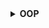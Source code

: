 <details>
  <summary><strong> OOP </strong></summary>




<details>
  <summary><strong> Tính đóng gói </strong></summary>

**Encapsulation** là một nguyên lý quan trọng trong lập trình hướng đối tượng (OOP), có nghĩa là **gói gọn dữ liệu (property) và hành vi (method)** vào bên trong lớp và ẩn đi các chi tiết nội bộ để bảo vệ tính toàn vẹn của đối tượng.

Cụ thể:

+  **Ẩn dữ liệu**: Các thuộc tính nhạy cảm sẽ được khai báo là 'private' hoặc 'protected', không cho phép truy cập trực tiếp từ bên ngoài lớp.

+  **Cung cấp phương thức truy cập gián tiếp**: Dữ liệu được truy cập thông qua các phương thức getter/setter ở mức public.

Ví dụ ta có chương trình như sau:

```cpp
#include <iostream>
#include <string>
using namespace std;

class SinhVien{
    private:
        string name;
        int id;
   
    public:
        SinhVien(){
            static int ID = 1;
            id = ID;
            ID++;
        }

        void setName(string newName){   // setter method
            // kiểm tra điều kiện
            name = newName;
        }

        string getName(){   // getter method
            return name;
        }

        int getID(){
            return id;
        }

        void display(){
            cout << "Ten: " << getName() << endl;
            cout << "ID: " << getID() << endl;
        }
};

int main(int argc, char const *argv[])
{
    SinhVien sv1, sv2;

    sv1.setName("Trung");
    sv1.display();

    sv2.setName("Anh");
    sv2.display();
    return 0;
}
```

Ở đây ta có 2 thuộc tính là `name` và `id`, hai thông tin này ta không muốn bị truy cập một cách tùy tiện gây ảnh hưởng đến độ chính xác của thông tin. Do đó ta sẽ muốn giới hạn thông tin chỉ có truy cập thông qua các phương thức nhất định, ở đây là:

+  **Ghi dữ liệu có kiểm soát** (qua setter): Ở đây ta chỉ phép gán tên thông qua duy nhất phương thức `setName`, đối với `id` sẽ tự động được ghi vào khi ta khởi tạo một `class` mới (không thể tự khởi tạo id)

+  **Đọc dữ liệu an toàn** (qua getter): Tương tự ta chỉ có thể đọc dữ liệu thông qua các phương thức `getName`, `getID` và `display`.

Khi chạy chương trình thành công ta sẽ được:

```c
Ten: Trung
ID: 1
Ten: Anh
ID: 2
```

</details>




<details>
  <summary><strong> Tính trừu tượng </strong></summary>

Tính trừu tượng đề cập đến việc ẩn đi các chi tiết cụ thể của một đối tượng và chỉ hiển thị những gì cần thiết để sử dụng đối tượng đó. Và để làm được điều này, ta sẽ khai báo các method ở quyền truy cập private/protected.

Đối với chương trình đã viết ở trên, ta không muốn việc có thể tự do đọc giá trị tên thông qua các phương thức `getName` và `getID` thì ta cũng có thể đổi phạm vi truy cập của 2 phương thức trên sang `private` và ta chỉ có đọc dữ liệu thông qua phương thức `display` chứ không cần biến nó hoạt động thế nào, ta được tính triều tượng.

```c
#include <iostream>
#include <string>
using namespace std;

class SinhVien{
    private:
        string name;
        int id;

        string getName()    // getter method
        {   
            return name;
        }

        int getID()
        {
            return id;
        }

    public:
        SinhVien(){
            static int ID = 1;
            id = ID;
            ID++;
        }

        void setName(string newName){   // setter method
            // kiểm tra điều kiện
            name = newName;
        }

        void display(){
            cout << "Ten: " << getName() << endl;
            cout << "ID: " << getID() << endl;
        }
};

int main(int argc, char const *argv[])
{
    SinhVien sv1, sv2;

    sv1.setName("Trung");
    sv1.display();

    sv2.setName("Anh");
    sv2.display();
    return 0;
}
```
</details>






<details>
  <summary><strong> Tính kế thừa </strong></summary>

**Kế thừa** là một trong bốn tính chất quan trọng của lập trình hướng đối tượng (OOP), cho phép một lớp (class)** kế thừa lại** các **thuộc tính** (property) và **phương thức** (method) từ lớp khác — giúp tái sử dụng mã, giảm trùng lặp và mở rộng chức năng dễ dàng.

Trong đó:
+  Lớp cha (Base class): Là lớp được kế thừa.

+  Lớp con (Derived class): Là lớp kế thừa từ lớp cha.

Cú pháp kế thừa:

```c
class Base {
    // class cha
};

class Derived : public Base {
    // class con kế thừa class cha
};
```

Có 3 kiểu kế thừa tất cả:

<details>
  <summary><strong> Kế thừa public </strong></summary>

  Các đặc điểm
1.  Các member `public` của class cha vẫn sẽ là `public` trong class con nghĩa là có thể truy cập trực tiếp thông qua đối tượng của lớp con. VD:

```cpp
class Parent {
public:
    void sayHello() { cout << "Hello from parent\n"; }
};

class Child : public Parent { };

Child c;
c.sayHello(); // Gọi được vì sayHello vẫn là public
```

2.  Các member `protected` của class cha vẫn sẽ là `protected` trong class con nghĩa là tuy không thể truy cập từ bên ngoài, nhưng lớp con có thể truy cập. VD:

```cpp
class Parent {
protected:
    int value = 42;
};

class Child : public Parent {
public:
    void show() {
        cout << "Value: " << value << endl; //Truy cập được
    }
};

Child c;
c.show(); // OK
// cout << c.value; Lỗi: không thể truy cập từ bên ngoài
```

3.  Các member private của class cha không thể truy cập trực tiếp từ class con nhưng có thể được truy cập gián tiếp qua các phương thức `public` hoặc `protected` của class cha. VD:

```cpp
class Parent {
private:
    int secret = 123;

protected:
    int getSecret() { return secret; } // Truy cập gián tiếp

public:
    int readSecret() { return secret; } // Cũng được
};

class Child : public Parent {
public:
    void reveal() {
        cout << "Secret is: " << getSecret() << endl; //Truy cập gián tiếp qua protected
    }
};

Child c;
c.reveal(); // OK
// cout << c.secret; Không được vì secret là private
```
</details>



<details>
  <summary><strong> Kế thừa protected </strong></summary>

`public` → `protected`:

+  Bên ngoài lớp con không thể truy cập nữa.

+  Bên trong lớp con hoặc lớp kế tiếp vẫn có thể sử dụng.

`protected` → `protected`:

+  Không thay đổi. Lớp con vẫn có quyền truy cập nội bộ.

`private`:

+  Không được kế thừa trực tiếp.

+  Nhưng có thể truy cập gián tiếp thông qua các phương thức public hoặc protected của lớp cha (ví dụ như getter/setter).

Ta có chương trình mẫu như sau

```cpp
class Parent {
public:
    int a = 1;

protected:
    int b = 2;

private:
    int c = 3;

protected:
    int getC() { return c; }  // Gián tiếp cho phép lớp con truy cập 'c'
};

// Kế thừa theo kiểu protected
class Child : protected Parent {
public:
    void show() {
        cout << "a = " << a << endl;      // Được (a trở thành protected)
        cout << "b = " << b << endl;      // Được (b vẫn là protected)
        cout << "c = " << getC() << endl; // Truy cập gián tiếp c qua phương thức protected
    }
};

int main() {
    Child c;
    c.show();

    // cout << c.a;  Lỗi: a đã trở thành protected trong lớp con
}
```


</details>




<details>
  <summary><strong> Kế thừa private </strong></summary>

Khi một lớp kế thừa lớp cha bằng từ khóa `private`, thì:

+  `public` → `private`: Không thể truy cập từ bên ngoài lớp con nữa. Chỉ lớp con có thể dùng nội bộ.

+  `protected` → `private`: Cũng không thể truy cập từ bên ngoài, và lớp kế tiếp nữa (nếu có) cũng không thấy được.

+  `private` của lớp cha: Không được kế thừa trực tiếp. Nhưng có thể truy cập gián tiếp qua các method public hoặc protected của lớp cha.

Chương trình mẫu:
```cpp
class Parent {
public:
    int a = 10;

protected:
    int b = 20;

private:
    int c = 30;

protected:
    int getC() { return c; }
};

// Kế thừa theo kiểu private
class Child : private Parent {
public:
    void show() {
        cout << "a = " << a << endl;        //  Được (a đã trở thành private trong Child)
        cout << "b = " << b << endl;        //  Được (b cũng trở thành private trong Child)
        cout << "c = " << getC() << endl;   //  Truy cập gián tiếp c
    }
};

int main() {
    Child c;
    c.show();

    // cout << c.a;  Lỗi: a là private trong Child → không truy cập được
}
```
</details>





<details>
  <summary><strong> Đa kế thừa </strong></summary>

Khi nhiều lớp cha có các phương thức hoặc thuộc tính trùng tên, việc gọi chúng từ lớp con có thể gây ra sự nhầm lẫn.

Khi một lớp con kế thừa từ hai lớp cha, mà hai lớp cha này đều cùng kế thừa từ cùng một lớp khác. Tình huống này tạo ra cấu trúc hình thoi (diamond), do đó được gọi là vấn đề "Diamond".

```c
    A
   / \
  B   C
   \ /
    D
```

+  A là lớp gốc (base class).

+  B và C cùng kế thừa từ A.

+  D kế thừa từ cả B và C.


Nếu A có một thuộc tính hoặc phương thức, thì D sẽ **kế thừa hai bản sao** của A — một từ B, và một từ C. Điều này dẫn đến:

+  Nhân đôi dữ liệu từ A.

+  Không rõ ràng khi gọi phương thức/thành viên từ A: Gọi A::method() là từ nhánh B hay C?

Ta có một chương trình mẫu như sau:

```cpp
#include <iostream>

using namespace std;

class A{
    public:
        A(){ cout << "Constructor A\n"; }

        void hienThiA(){ cout << "Day la lop A\n"; }
};

class B : public A{
    public:
        B(){ cout << "Constructor B\n"; }

        void hienThiB(){ cout << "Day la lop B\n"; }
};

class C : public A {
    public:
        C(){ cout << "Constructor C\n"; }

        void hienThiC(){ cout << "Day la lop C\n"; }
};

class D : public B, public C{
    public:
        D(){ cout << "Constructor D\n"; }

        void hienThiD(){ cout << "Day la lop D\n"; }
};

int main() {
    cout << "Các constructor đã được thực hiện\n";

    D d;             // Contructor của A sẽ được nhân đôi do kế thừa từ cả B và C

    cout << "/////////////////////////////////\n";
    // d.hienThiA(); // wrong không thể thực hiện do không biết sẽ gọi từ B hay C

    // Gọi phương thức từ lớp A qua B và C
    cout << "hienThiA từ lớp A thông qua B\n";
    d.B::hienThiA(); // Gọi hàm hienThiA từ lớp A thông qua B
    cout << "hienThiA từ lớp A thông qua C\n";
    d.C::hienThiA(); // Gọi hàm hienThiA từ lớp A thông qua C

    cout << "/////////////////////////////////\n";

    cout << "Các hàm hiển thị từng lớp\n";
    d.hienThiB();
    d.hienThiC();
    d.hienThiD();

    return 0;
}
```

Khi chạy sẽ được:

```
Các constructor đã được thực hiện
Constructor A
Constructor B
Constructor A
Constructor C
Constructor D
/////////////////////////////////
hienThiA từ lớp A thông qua B
Day la lop A
hienThiA từ lớp A thông qua C
Day la lop A
/////////////////////////////////
Các hàm hiển thị từng lớp
Day la lop B
Day la lop C
Day la lop D
```

</details>






</details>






<details>
  <summary><strong> Tính đa hình </strong></summary>





<details>
  <summary><strong> Tổng quan tính đa hình </strong></summary>

Tính đa hình (Polymorphism) có nghĩa là "nhiều dạng" và nó xảy ra khi chúng ta có nhiều class có liên quan với nhau thông qua tính kế thừa. 

Tính đa hình cho phép một hành động hoặc phương thức có thể có nhiều cách thực thi khác nhau, tùy thuộc vào đối tượng thực hiện nó.

Tính đa hình có thể được chia thành hai loại chính:
+  Đa hình tại thời điểm biên dịch (Compile-time Polymorphism).
+  Đa hình tại thời điểm chạy (Run-time Polymorphism).

</details>





<details>
  <summary><strong> Đa hình tại thời điểm chạy </strong></summary>


<details>
  <summary><strong> Upcasting & Downcasting </strong></summary>

**Upcasting** là việc chuyển (ép kiểu) một con trỏ hoặc tham chiếu của class dẫn xuất (class con) sang class cơ sở (class cha). Đây là thao tác an toàn và được thực hiện tự động mà không cần ép kiểu tường minh.

**Downcasting** là việc chuyển một con trỏ hoặc tham chiếu của class cha về lại class con. Đôi khi đây là thao tác không an toàn và sẽ gây lỗi **undefined behavior**.


Ví dụ ta có chương trình sau:

```c
#include <iostream>
#include <string>
using namespace std;

class DoiTuong{
    protected:
        string ten;
        int id;

    public:
        DoiTuong(){  
            static int ID = 1;
            id = ID;
            ID++;
        }

        void setName(string _ten){
            // check chuỗi nhập vào
            ten = _ten;
        }

        void display(){
            cout << "ten: " << ten << endl;
            cout << "id: " << id << endl;
        }
};

class SinhVien : public DoiTuong{
    protected:
        string chuyenNganh;

    public:
        void setChuyenNganh(string _nganh){
            chuyenNganh = _nganh;
        }

        void display()  {
            cout << "ten: " << ten << endl;
            cout << "id: " << id << endl;
            cout << "chuyen nganh: " << chuyenNganh << endl;
        }
};

class HocSinh : public DoiTuong{
    protected:
        string lop;
   
    public:
        void setLop(string _lop){
            lop = _lop;
        }

        void display() {
            cout << "ten: " << ten << endl;
            cout << "id: " << id << endl;
            cout << "lop: " << lop << endl;
        }
};

int main()
{
    SinhVien sv1;
    sv1.setName("Trung");
    sv1.setChuyenNganh("TDH");

    HocSinh hs1;
    hs1.setName("Tuan");
    hs1.setLop("12A1");

    DoiTuong *dt;

    dt = &sv1;            // Downcasting từ class cha DoiTuong xuống class con SinhVien
    dt->display();

    dt = &hs1;
    dt->display();        // Downcasting từ class cha DoiTuong xuống class con HocSinh
    return 0;
}
```

Ở đây ta có:
+  Hàm `display` của class cha có 2 thông tin
+  Hàm `display` của class con có 3 thông tin
Sau khi chuyển một con trỏ của class cha về lại class con ta chạy chương trình được

```
ten: Trung
id: 1
ten: Tuan
id: 2
```

Mặc dù class con có 3 thông tin nhưng khi được class cha trỏ vào thì chỉ còn lại 2 thông tin, 1 thông tin mất đi (do kiểu con trỏ class cha chỉ có 2 thông tin). Để không mất đi thông tin ta có thể ép lại kiểu class con khi gọi hàm.

Sửa lại trong hàm `main`:

```c
int main()
{
    SinhVien sv1;
    sv1.setName("Trung");
    sv1.setChuyenNganh("TDH");

    HocSinh hs1;
    hs1.setName("Tuan");
    hs1.setLop("12A1");

    DoiTuong *dt;

    dt = &sv1;                        // Downcasting từ class cha DoiTuong xuống class con SinhVien
    ((SinhVien*)dt)->display();       // Ép lại kiểu SinhVien

    dt = &hs1;                        // Downcasting từ class cha DoiTuong xuống class con HocSinh
    ((HocSinh*)dt)->display();        // Ép lại kiểu HocSinh
    return 0;
}
```

Kết quả:

```
ten: Trung
id: 1
chuyen nganh: TDH
ten: Tuan
id: 2
lop: 12A1
```

Viết thêm vào hàm `main` như sau:

```cpp
int main()
{
    SinhVien sv1;
    sv1.setName("Trung");
    sv1.setChuyenNganh("TDH");

    HocSinh hs1;
    hs1.setName("Tuan");
    hs1.setLop("12A1");

    DoiTuong *dt;

    dt = &sv1;                        // Downcasting từ class cha DoiTuong xuống class con SinhVien
    ((SinhVien*)dt)->display();       // Ép lại kiểu SinhVien
    cout<<"############################################\n";

    dt = &hs1;                        // Downcasting từ class cha DoiTuong xuống class con HocSinh
    ((HocSinh*)dt)->display();        // Ép lại kiểu HocSinh
    cout<<"############################################\n";

    SinhVien *sv = &sv1;
    ((DoiTuong*)sv)->display();       // Upcasting từ class con SinhVien lên class cha DoiTuong

    return 0;
}
```

Ta có class con `SinhVien` được ép kiểu (upcasting) lên class cha `DoiTuong`. Khi này từ một class con có 3 thông tin đã bị giảm xuống còn 2 thông tin như class cha:

```
ten: Trung
id: 1
chuyen nganh: TDH
############################################
ten: Tuan
id: 2
lop: 12A1
############################################
ten: Trung
id: 1
```
</details>



<details>
  <summary><strong> Hàm ảo (Virtual Function) </strong></summary>

Hàm ảo là một hàm thành viên được khai báo trong **class cha** với từ khóa `virtual`.

Khi một hàm là `virtual`, nó có thể được ghi đè (**override**) trong class con để cung cấp cách triển khai riêng.

Khi gọi một hàm ảo thông qua một con trỏ hoặc tham chiếu đến lớp con, hàm sẽ được **quyết định dựa trên đối tượng thực tế** mà con trỏ hoặc tham chiếu đang trỏ tới chứ không dựa vào kiểu của con trỏ.

Cú pháp `virtual`:

```cpp
class Base
{
    public:
        virtual void display()
 		{
            cout << "Display from Base class" << endl;
    }
};
```

Ta có chương trình mẫu như sau:

```cpp
#include <iostream>
#include <string>
using namespace std;

class DoiTuong{
    protected:
        string ten;
        int id;

    public:
        DoiTuong(){  
            static int ID = 1;
            id = ID;
            ID++;
        }

        void setName(string _ten){
            // check chuỗi nhập vào
            ten = _ten;
        }

        virtual void display(){             // Tạo hàm ảo
            cout << "ten: " << ten << endl;
            cout << "id: " << id << endl;
        }
};

class SinhVien : public DoiTuong{
    protected:
        string chuyenNganh;

    public:
        void setChuyenNganh(string _nganh){
            chuyenNganh = _nganh;
        }

        void display()  {
            DoiTuong::display();
            cout << "chuyen nganh: " << chuyenNganh << endl;
        }
};

int main()
{
    SinhVien sv1;
    sv1.setName("Trung");
    sv1.setChuyenNganh("TDH");

    DoiTuong *dt = &sv1;
    dt->display();

    return 0;
}
```

Ở đây ta có:
+  `virtual void display()`: Tạo một hàm ảo, và hàm này sẽ được mở rộng ở hàm con
+  `DoiTuong::display()`: Kế thừa lại hàm cha, khi chạy `display` sẽ chạy luôn display ở hàm cha

Chạy chương trình:

```
ten: Trung
id: 1
chuyen nganh: TDH
```

Như vậy ta thấy rằng mặc dù kiểu con trỏ class cha có 2 thông tin, nhưng mặc dù không ép kiểu khi gọi `display` thì vẫn ra 3 thông tin như class con. Vì vậy có nghĩa là khi sử dụng từ khóa `virtual` hàm sẽ được quyết định dựa trên đối tượng thực tế mà con trỏ hoặc tham chiếu đang trỏ tới chứ không dựa vào kiểu của con trỏ.

</details>






<details>
  <summary><strong> Override & Overload </strong></summary>

+ **Override**: Khi một hàm ảo được ghi đè, hành vi của nó sẽ phụ thuộc vào kiểu của đối tượng thực tế, chứ không phải kiểu của con trỏ hay tham chiếu.
Tính đa hình runtime xảy ra khi quyết định gọi hàm nào (phiên bản của class cha hay class con) được đưa ra tại thời điểm chạy, không phải lúc biên dịch, giúp mở rộng chức năng. Điều này giúp chương trình linh hoạt hơn, cho phép việc mở rộng chức năng mà không cần sửa đổi mã nguồn hiện tại.

```cpp
class DoiTuong{
    protected:
        string ten;
        int id;

    public:
        DoiTuong(){  
            static int ID = 1;
            id = ID;
            ID++;
        }

        void setName(string _ten){
            // check chuỗi nhập vào
            ten = _ten;
        }

        virtual void display(){             // Tạo hàm ảo
            cout << "ten: " << ten << endl;
            cout << "id: " << id << endl;
        }
};

class SinhVien : public DoiTuong{
    protected:
        string chuyenNganh;

    public:
        void setChuyenNganh(string _nganh){
            chuyenNganh = _nganh;
        }

        void display()  {                   // Override
            DoiTuong::display();
            cout << "chuyen nganh: " << chuyenNganh << endl;
        }
};
```

Trong đó hàm `display` trong class cha là **hàm ảo**, hàm `display` trong class con **ghi đè lại** hàm trong class cha, như vậy đây là **override**.

</details>







</details>








<details>
  <summary><strong> Đa hình tại thời điểm biên dịch </strong></summary>


</details>





</details>







</details>

